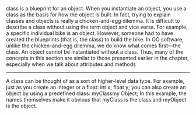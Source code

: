 class is a blueprint for an object. When you instantiate an object, you use a class as the basis for how the object is built. In fact, trying to explain classes and objects is really a chicken-and-egg dilemma. It is difficult to describe a class without using the term object and vice versa. For example, a specific individual bike is an object. However, someone had to have created the blueprints (that is, the class) to build the bike. In OO software, unlike the
chicken-and-egg dilemma, we do know what comes first—the class. An object cannot be instantiated without a class. Thus, many of the concepts in this section are similar to those presented earlier in the chapter, especially when we talk about attributes and methods

---
A class can be thought of as a sort of higher-level data type. For example, just as you create an integer or a float:
    int x;
    float y;
you can also create an object by using a predefined class:
    myClassmy Object; 
In this example, the names themselves make it obvious that myClass is the class and myObject is the object.